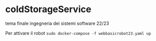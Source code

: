 # coldStorageService
tema finale ingegneria dei sistemi software 22/23

Per attivare il robot
`sudo docker-compose -f webbasicrobot23.yaml up`

